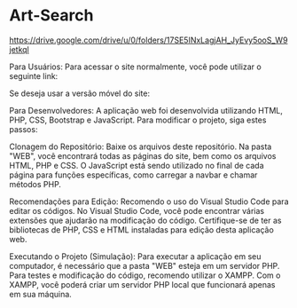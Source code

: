 # Art-Search
https://drive.google.com/drive/u/0/folders/17SE5INxLagjAH_JyEvy5ooS_W9jetkql

Para Usuários:
Para acessar o site normalmente, você pode utilizar o seguinte link: 

Se deseja usar a versão móvel do site:

Para Desenvolvedores:
A aplicação web foi desenvolvida utilizando HTML, PHP, CSS, Bootstrap e JavaScript. Para modificar o projeto, siga estes passos:

Clonagem do Repositório: Baixe os arquivos deste repositório. Na pasta "WEB", você encontrará todas as páginas do site, bem como os arquivos HTML, PHP e CSS. O JavaScript está sendo utilizado no final de cada página para funções específicas, como carregar a navbar e chamar métodos PHP.

Recomendações para Edição: Recomendo o uso do Visual Studio Code para editar os códigos. No Visual Studio Code, você pode encontrar várias extensões que ajudarão na modificação do código. Certifique-se de ter as bibliotecas de PHP, CSS e HTML instaladas para edição desta aplicação web.

Executando o Projeto (Simulação): Para executar a aplicação em seu computador, é necessário que a pasta "WEB" esteja em um servidor PHP. Para testes e modificação do código, recomendo utilizar o XAMPP. Com o XAMPP, você poderá criar um servidor PHP local que funcionará apenas em sua máquina.
